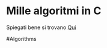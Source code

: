 # Mille algoritmi in C 

Spiegati bene si trovano [Qui](https://www.sanfoundry.com/1000-c-algorithms-problems-programming-examples/#c-greedy-algorithms)

#Algorithms 
